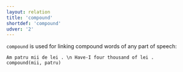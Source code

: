 ```yaml
---
layout: relation
title: 'compound'
shortdef: 'compound'
udver: '2'
---
```


`compound` is used for linking compound words of any part of speech:

~~~ sdparse
Am patru mii de lei . \n Have-I four thousand of lei .
compound(mii, patru)
~~~
<!-- Interlanguage links updated Út 9. května 2023, 20:04:05 CEST -->
